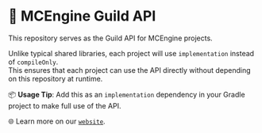 # 🚀 MCEngine Guild API

This repository serves as the Guild API for MCEngine projects.

Unlike typical shared libraries, each project will use `implementation` instead of `compileOnly`.  
This ensures that each project can use the API directly without depending on this repository at runtime.

📦 **Usage Tip**: Add this as an `implementation` dependency in your Gradle project to make full use of the API.

🌐 Learn more on our [`website`](https://mcengine.github.io/guild-website/).
